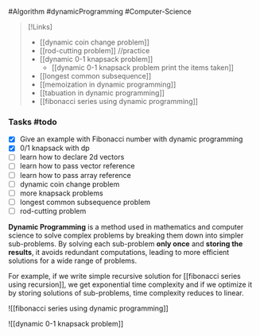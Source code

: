 #Algorithm #dynamicProgramming #Computer-Science 

>[!Links]
>- [[dynamic coin change problem]]
>- [[rod-cutting problem]] //practice
>- [[dynamic 0-1 knapsack problem]]
>	- [[dynamic 0-1 knapsack problem print the items taken]]
>- [[longest common subsequence]]
>- [[memoization in dynamic programming]]
>- [[tabuation in dynamic programming]]
>- [[fibonacci series using dynamic programming]]

### Tasks #todo 
- [x] Give an example with Fibonacci number with dynamic programming
- [x] 0/1 knapsack with dp
- [ ] learn how to declare 2d vectors
- [ ] learn how to pass vector reference
- [ ] learn how to pass array reference
- [ ] dynamic coin change problem
- [ ] more knapsack problems
- [ ] longest common subsequence problem
- [ ] rod-cutting problem

**Dynamic Programming** is a method used in mathematics and computer science to solve complex problems by breaking them down into simpler sub-problems. By solving each sub-problem **only once** and **storing the results**, it avoids redundant computations, leading to more efficient solutions for a wide range of problems.

For example, if we write simple recursive solution for [[fibonacci series using recursion]], we get exponential time complexity and if we optimize it by storing solutions of sub-problems, time complexity reduces to linear.

![[fibonacci series using dynamic programming]]


![[dynamic 0-1 knapsack problem]]